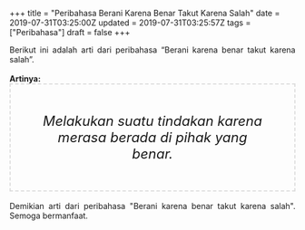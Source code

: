 +++
title = "Peribahasa Berani Karena Benar Takut Karena Salah"
date = 2019-07-31T03:25:00Z
updated = 2019-07-31T03:25:57Z
tags = ["Peribahasa"]
draft = false
+++

<div dir="ltr" style="text-align: left;" trbidi="on"><div style="text-align: justify;">Berikut ini adalah arti dari peribahasa “Berani karena benar takut karena salah”.</div><br /><div style="text-align: justify;"><b>Artinya:</b></div><div style="border: 2px dashed #ddd; font-size: 24px; height: auto; margin: 0 auto; padding: 50px; text-align: center; width: auto;"><i>Melakukan suatu tindakan karena merasa berada di pihak yang benar.</i></div><div style="text-align: justify;"><br /></div><div style="text-align: justify;">Demikian arti dari peribahasa "Berani karena benar takut karena salah". Semoga bermanfaat.</div></div>

